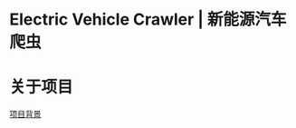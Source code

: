 # Electric Vehicle Crawler | 新能源汽车爬虫

# 关于项目

[项目背景](https://github.com/xjtulyc/Electric_Vehicle_Crawler/blob/main/docs/background.md)
